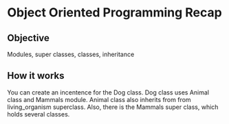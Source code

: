 # Object Oriented Programming Recap

## Objective
Modules, super classes, classes, inheritance

## How it works
You can create an incentence for the Dog class. Dog class uses Animal class and Mammals module. Animal class also inherits from from living_organism superclass.
Also, there is the Mammals super class, which holds several classes.
